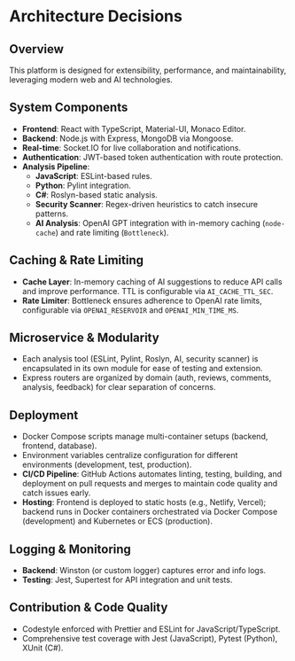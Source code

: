 # Architecture Decisions

## Overview
This platform is designed for extensibility, performance, and maintainability, leveraging modern web and AI technologies.

## System Components

- **Frontend**: React with TypeScript, Material-UI, Monaco Editor.
- **Backend**: Node.js with Express, MongoDB via Mongoose.
- **Real-time**: Socket.IO for live collaboration and notifications.
- **Authentication**: JWT-based token authentication with route protection.
- **Analysis Pipeline**:
  - **JavaScript**: ESLint-based rules.
  - **Python**: Pylint integration.
  - **C#**: Roslyn-based static analysis.
  - **Security Scanner**: Regex-driven heuristics to catch insecure patterns.
  - **AI Analysis**: OpenAI GPT integration with in-memory caching (`node-cache`) and rate limiting (`Bottleneck`).

## Caching & Rate Limiting
- **Cache Layer**: In-memory caching of AI suggestions to reduce API calls and improve performance. TTL is configurable via `AI_CACHE_TTL_SEC`.
- **Rate Limiter**: Bottleneck ensures adherence to OpenAI rate limits, configurable via `OPENAI_RESERVOIR` and `OPENAI_MIN_TIME_MS`.

## Microservice & Modularity
- Each analysis tool (ESLint, Pylint, Roslyn, AI, security scanner) is encapsulated in its own module for ease of testing and extension.
- Express routers are organized by domain (auth, reviews, comments, analysis, feedback) for clear separation of concerns.

## Deployment
- Docker Compose scripts manage multi-container setups (backend, frontend, database).
- Environment variables centralize configuration for different environments (development, test, production).
- **CI/CD Pipeline**: GitHub Actions automates linting, testing, building, and deployment on pull requests and merges to maintain code quality and catch issues early.
- **Hosting**: Frontend is deployed to static hosts (e.g., Netlify, Vercel); backend runs in Docker containers orchestrated via Docker Compose (development) and Kubernetes or ECS (production).

## Logging & Monitoring
- **Backend**: Winston (or custom logger) captures error and info logs.
- **Testing**: Jest, Supertest for API integration and unit tests.

## Contribution & Code Quality
- Codestyle enforced with Prettier and ESLint for JavaScript/TypeScript.
- Comprehensive test coverage with Jest (JavaScript), Pytest (Python), XUnit (C#).
